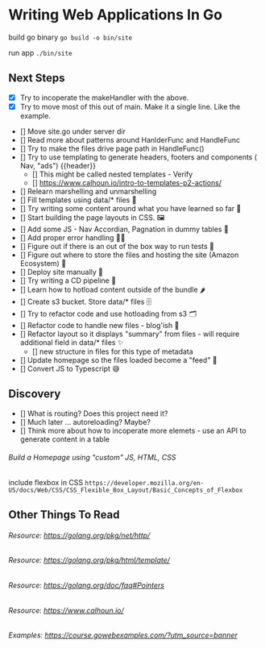 # Writing Web Applications In Go
build go binary
```go build -o bin/site```

run app
```./bin/site```

## Next Steps
* [X] Try to incoperate the makeHandler with the above.
* [X] Try to move most of this out of main. Make it a single line. Like the example.
* [] Move site.go under server dir
* [] Read more about patterns around HanlderFunc and HandleFunc
* [] Try to make the files drive page path in HandleFunc()
* [] Try  to use templating to generate headers, footers and components ( Nav, "ads") {{header}}
    * [] This might be called nested templates - Verify
	* [] https://www.calhoun.io/intro-to-templates-p2-actions/
* [] Relearn marshelling and unmarshelling
* [] Fill templates using data/* files 🧁
* [] Try writing some content around what you have learned so far 🤔
* [] Start building the page layouts in CSS. 🖼
* [] Add some JS - Nav Accordian, Pagnation in dummy tables 🧬
* [] Add proper error handling 🤷‍♂️
* [] Figure out if there is an out of the box way to run tests 🧪
* [] Figure out where to store the files and hosting the site (Amazon Ecosystem) 💸
* [] Deploy site manually 🧱
* [] Try writing a CD pipeline 🚀
* [] Learn how to hotload content outside of the bundle 🌶
* [] Create s3 bucket. Store data/* files 🗄
* [] Try to refactor code and use hotloading from s3 🗂
* [] Refactor code to handle new files - blog'ish 📝
* [] Refactor layout so it displays "summary" from files - will require additional field in data/* files ✨
    * [] new structure in files for this type of metadata
* [] Update homepage so the files loaded become a "feed" 🍼
* [] Convert JS to Typescript 😅

## Discovery
* [] What is routing? Does this project need it?
* [] Much later ... autoreloading? Maybe?
* [] Think more about how to incoperate more elemets - use an API to generate content in a table

###### Build a Homepage using "custom" JS, HTML, CSS
include flexbox in CSS ```https://developer.mozilla.org/en-US/docs/Web/CSS/CSS_Flexible_Box_Layout/Basic_Concepts_of_Flexbox```


## Other Things To Read
###### Resource: https://golang.org/pkg/net/http/
###### Resource: https://golang.org/pkg/html/template/
###### Resource: https://golang.org/doc/faq#Pointers
###### Resource: https://www.calhoun.io/
###### Examples: https://course.gowebexamples.com/?utm_source=banner